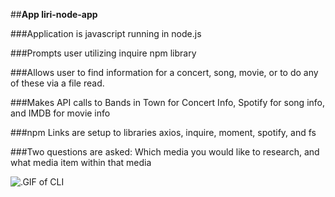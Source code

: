 






##**App liri-node-app**

###Application is javascript running in node.js 

###Prompts user utilizing inquire npm library 

###Allows user to find information for a concert, song, movie, or to do any of these via a file read.

###Makes API calls to Bands in Town for Concert Info, Spotify for song info, and IMDB for movie info

###npm Links are setup to libraries axios, inquire, moment, spotify, and fs

###Two questions are asked: Which media you would like to research, and what media item within that media

![.GIF of CLI](https://github.com/andyinthemachine/liri-node-app/blob/master/liri-node-app-1.gif)

